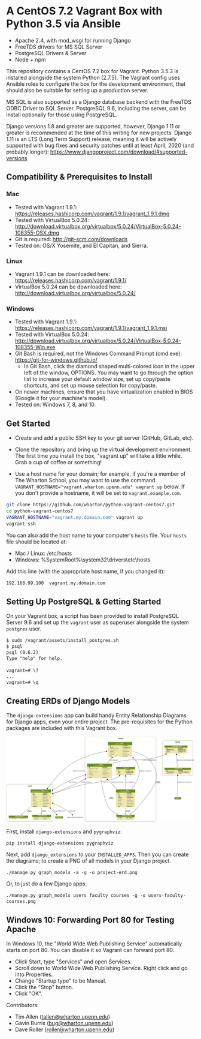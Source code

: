 # A CentOS 7.2 Vagrant Box with Python 3.5 via Ansible
* Apache 2.4, with mod_wsgi for running Django
* FreeTDS drivers for MS SQL Server
* PostgreSQL Drivers & Server
* Node + npm

This repository contains a CentOS 7.2 box for Vagrant. Python 3.5.3 is installed alongside the system Python (2.7.5). The Vagrant config uses Ansible roles to configure the box for the development environment, that should also be suitable for setting up a production server.

MS SQL is also supported as a Django database backend with the FreeTDS ODBC Driver to SQL Server. PostgreSQL 9.6, including the server, can be install optionally for those using PostgreSQL.

Django versions 1.8 and greater are supported, however, Django 1.11 or greater is recommended at the time of this writing for new projects. Django 1.11 is an LTS (Long Term Support) release, meaning it will be actively supported with bug fixes and security patches until at least April, 2020 (and probably longer): https://www.djangoproject.com/download/#supported-versions

## Compatibility & Prerequisites to Install

### Mac

* Tested with Vagrant 1.9.1: https://releases.hashicorp.com/vagrant/1.9.1/vagrant_1.9.1.dmg
* Tested with VirtualBox 5.0.24: http://download.virtualbox.org/virtualbox/5.0.24/VirtualBox-5.0.24-108355-OSX.dmg
* Git is required: http://git-scm.com/downloads
* Tested on: OS/X Yosemite, and El Capitan, and Sierra.

### Linux

* Vagrant 1.9.1 can be downloaded here: https://releases.hashicorp.com/vagrant/1.9.1/
* VirtualBox 5.0.24 can be downloaded here: http://download.virtualbox.org/virtualbox/5.0.24/

### Windows

* Tested with Vagrant 1.9.1: https://releases.hashicorp.com/vagrant/1.9.1/vagrant_1.9.1.msi
* Tested with VirtualBox 5.0.24: http://download.virtualbox.org/virtualbox/5.0.24/VirtualBox-5.0.24-108355-Win.exe
* Git Bash is required, not the Windows Command Prompt (cmd.exe): https://git-for-windows.github.io/
    * In Git Bash, click the diamond shaped multi-colored icon in the upper left of the window, OPTIONS. You may want to go through the option list to increase your default window size, set up copy/paste shortcuts, and set up mouse selection for copy/paste.
* On newer machines, ensure that you have virtualization enabled in BIOS (Google it for your machine's model).
* Tested on: Windows 7, 8, and 10.

## Get Started

* Create and add a public SSH key to your git server (GitHub, GitLab, etc).

* Clone the repository and bring up the virtual development environment. The first time you install the box, "vagrant up" will take a little while. Grab a cup of coffee or something!
* Use a host name for your domain; for example, if you're a member of The Wharton School, you may want to use the command `VAGRANT_HOSTNAME="vagrant.wharton.upenn.edu" vagrant up` below. If you don't provide a hostname, it will be set to `vagrant.example.com`.

``` bash
git clone https://github.com/wharton/python-vagrant-centos7.git
cd python-vagrant-centos7
VAGRANT_HOSTNAME="vagrant.my.domain.com" vagrant up
vagrant ssh
```

You can also add the host name to your computer's `hosts` file. Your `hosts` file should be located at:

* Mac / Linux: /etc/hosts
* Windows: %SystemRoot%\system32\drivers\etc\hosts

Add this line (with the appropriate host name, if you changed it):

``` bash
192.168.99.100  vagrant.my.domain.com
```

## Setting Up PostgreSQL & Getting Started

On your Vagrant box, a script has been provided to install PostgreSQL Server 9.6 and set up
the `vagrant` user as superuser alongside the system `postgres` user.

```
$ sudo /vagrant/assets/install_postgres.sh
$ psql
psql (9.6.2)
Type "help" for help.

vagrant=# \?
...
vagrant=# \q
```

## Creating ERDs of Django Models

The `django-extensions` app can build handy Entity Relationship Diagrams for Django apps, even your entire project. The pre-requisites for the Python packages are included with this Vagrant box.

![An example ERD with three Django apps.](assets/users-faculty-courses.png)

First, install `django-extensions` and `pygraphviz`:

    pip install django-extensions pygraphviz

Next, add `django_extensions` to your `INSTALLED_APPS`. Then you can create the diagrams; to create a PNG of all models in your Django project.

    ./manage.py graph_models -a -g -o project-erd.png

Or, to just do a few Django apps:

    ./manage.py graph_models users faculty courses -g -o users-faculty-courses.png

## Windows 10: Forwarding Port 80 for Testing Apache

In Windows 10, the "World Wide Web Publishing Service" automatically starts on port 80. You can disable it so Vagrant can forward port 80.

* Click Start, type "Services" and open Services.
* Scroll down to World Wide Web Publishing Service. Right click and go into Properties.
* Change "Startup type" to be Manual.
* Click the "Stop" button.
* Click "OK".

Contributors:

* Tim Allen (tallen@wharton.upenn.edu)
* Gavin Burris (bug@wharton.upenn.edu)
* Dave Roller (roller@wharton.upenn.edu)

